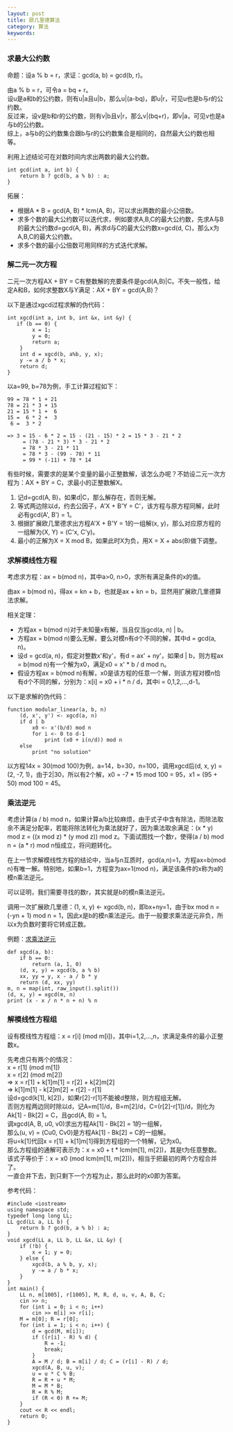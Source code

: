```yaml
---
layout: post
title: 欧几里德算法
category: 算法
keywords:
---
```


### 求最大公约数

命题：设a % b = r，求证：gcd(a, b) = gcd(b, r)。  

由a % b = r，可令a = bq + r。  
设u是a和b的公约数，则有u|a且u|b，那么u|(a-bq)，即u|r，可见u也是b与r的公约数。  
反过来，设v是b和r的公约数，则有v|b且v|r，那么v|(bq+r)，即v|a，可见v也是a与b的公约数。  
综上，a与b的公约数集合跟b与r的公约数集合是相同的，自然最大公约数也相等。

利用上述结论可在对数时间内求出两数的最大公约数。

```
int gcd(int a, int b) {
    return b ? gcd(b, a % b) : a;
}
```

拓展：

- 根据A * B = gcd(A, B) * lcm(A, B)，可以求出两数的最小公倍数。
- 求多个数的最大公约数可以迭代求，例如要求A,B,C的最大公约数，先求A与B的最大公约数d=gcd(A, B)，再求d与C的最大公约数x=gcd(d, C)，那么x为A,B,C的最大公约数。
- 求多个数的最小公倍数可用同样的方式迭代求解。

### 解二元一次方程

二元一次方程AX + BY = C有整数解的充要条件是gcd(A,B)\|C。不失一般性，给定A和B，如何求整数X与Y满足：AX + BY = gcd(A,B)？

以下是通过xgcd过程求解的伪代码：

```
int xgcd(int a, int b, int &x, int &y) {
   if (b == 0) {
        x = 1;
        y = 0;
        return a;
    }
    int d = xgcd(b, a%b, y, x);
    y -= a / b * x;
    return d;
}
```

以a=99, b=78为例，手工计算过程如下：

```
99 = 78 * 1 + 21
78 = 21 * 3 + 15
21 = 15 * 1 +  6
15 =  6 * 2 +  3
 6 =  3 * 2

=> 3 = 15 - 6 * 2 = 15 - (21 - 15) * 2 = 15 * 3 - 21 * 2
     = (78 - 21 * 3) * 3 - 21 * 2
     = 78 * 3 - 21 * 11
     = 78 * 3 - (99 - 78) * 11
     = 99 * (-11) + 78 * 14
```

有些时候，需要求的是某个变量的最小正整数解，该怎么办呢？不妨设二元一次方程为：AX + BY = C，求最小的正整数解X。

1. 记d=gcd(A, B)，如果d\|C，那么解存在，否则无解。  
2. 等式两边除以d，约去公因子，A\'X + B\'Y = C\'，该方程与原方程同解，此时必有gcd(A\', B\') = 1。
3. 根据扩展欧几里德求出方程A\'X + B\'Y = 1的一组解(x, y)，那么对应原方程的一组解为(X, Y) = (C\'x, C\'y)。
4. 最小的正解为X = X mod B，如果此时X为负，用X = X + abs(B)做下调整。

### 求解模线性方程

考虑求方程：ax = b(mod n)，其中a>0, n>0，求所有满足条件的x的值。

由ax = b(mod n)，得ax = kn + b，也就是ax + kn = b，显然用扩展欧几里德算法求解。

相关定理：

- 方程ax = b(mod n)对于未知量x有解，当且仅当gcd(a, n) \| b。
- 方程ax = b(mod n)要么无解，要么对模n有d个不同的解，其中d = gcd(a, n)。
- 设d = gcd(a, n)，假定对整数x\'和y\'，有d = ax\' + ny\'，如果d \| b，则方程ax = b(mod n)有一个解为x0，满足x0 = x\' * b / d mod n。
- 假设方程ax = b(mod n)有解，x0是该方程的任意一个解，则该方程对模n恰有d个不同的解，分别为：x[i] = x0 + i * n / d，其中i = 0,1,2,...,d-1。

以下是求解的伪代码：

```
function modular_linear(a, b, n)
    (d, x', y') <- xgcd(a, n)
    if d | b
        x0 <- x'(b/d) mod n
        for i <- 0 to d-1
            print (x0 + i(n/d)) mod n
    else
        print "no solution"
```

以方程14x = 30(mod 100)为例，a=14，b=30，n=100，调用xgcd后(d, x, y) = (2, -7, 1)，由于2\|30，所以有2个解，x0 = -7 * 15 mod 100 = 95，x1 = (95 + 50) mod 100 = 45。

### 乘法逆元

考虑计算(a / b) mod n，如果计算a/b比较麻烦，由于式子中含有除法，而除法取余不满足分配率，若能将除法转化为乘法就好了，因为乘法取余满足：(x * y) mod z = ((x mod z) * (y mod z)) mod z。下面试图找一个数r，使得(a / b) mod n = (a * r) mod n恒成立，将问题转化。

在上一节求解模线性方程的结论中，当a与n互质时，gcd(a,n)=1，方程ax=b(mod n)有唯一解。特别地，如果b=1，方程变为ax=1(mod n)，满足该条件的x称为a的模n乘法逆元。

可以证明，我们需要寻找的数r，其实就是b的模n乘法逆元。  

调用一次扩展欧几里德：(1, x, y) <- xgcd(b, n)，即bx+ny=1，由于bx mod n = (-yn + 1) mod n = 1，因此x是b的模n乘法逆元。由于一般要求乘法逆元非负，所以x为负数时要将它转成正数。

例题：[求乘法逆元](http://www.51nod.com/onlineJudge/questionCode.html#!problemId=1256)

```
def xgcd(a, b):
    if b == 0:
        return (a, 1, 0)
    (d, x, y) = xgcd(b, a % b)
    xx, yy = y, x - a / b * y
    return (d, xx, yy)
m, n = map(int, raw_input().split())
(d, x, y) = xgcd(m, n)
print (x - x / n * n + n) % n
```

### 解模线性方程组

设有模线性方程组：x = r[i] (mod m[i])，其中i=1,2,...,n，求满足条件的最小正整数x。

先考虑只有两个的情况：  
x = r[1] (mod m[1])  
x = r[2] (mod m[2])  
=> x = r[1] + k[1]m[1] = r[2] + k[2]m[2]  
=> k[1]m[1] - k[2]m[2] = r[2] - r[1]  
设d=gcd(k[1], k[2])，如果r[2]-r[1]不能被d整除，则方程组无解。  
否则方程两边同时除以d，记A=m[1]/d，B=m[2]/d，C=(r[2]-r[1])/d，则化为  
Ak[1] - Bk[2] = C，且gcd(A, B) = 1。  
调xgcd(A, B, u0, v0)求出方程Ak[1] - Bk[2] = 1的一组解，  
那么(u, v) = (Cu0, Cv0)是方程Ak[1] - Bk[2] = C的一组解。  
将u=k[1]代回x = r[1] + k[1]m[1]得到方程组的一个特解，记为x0。  
那么方程组的通解可表示为：x = x0 + t * lcm(m[1], m[2])，其是t为任意整数。  
该式子等价于：x = x0 (mod lcm(m[1], m[2]))，相当于把最初的两个方程合并了。  
一直合并下去，到只剩下一个方程为止，那么此时的x0即为答案。

参考代码：

```
#include <iostream>
using namespace std;
typedef long long LL;
LL gcd(LL a, LL b) {
    return b ? gcd(b, a % b) : a;
}
void xgcd(LL a, LL b, LL &x, LL &y) {
    if (!b) {
        x = 1; y = 0;
    } else {
        xgcd(b, a % b, y, x);
        y -= a / b * x;
    }
}
int main() {
    LL n, m[1005], r[1005], M, R, d, u, v, A, B, C;
    cin >> n;
    for (int i = 0; i < n; i++)
        cin >> m[i] >> r[i];
    M = m[0]; R = r[0];
    for (int i = 1; i < n; i++) {
        d = gcd(M, m[i]);
        if ((r[i] - R) % d) {
            R = -1;
            break;
        }
        A = M / d; B = m[i] / d; C = (r[i] - R) / d;
        xgcd(A, B, u, v);
        u = u * C % B;
        R = R + u * M;
        M = M * B;
        R = R % M;
        if (R < 0) R += M;
    }
    cout << R << endl;
    return 0;
}
```

